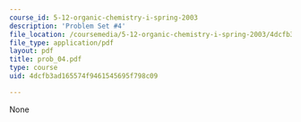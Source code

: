 ```yaml
---
course_id: 5-12-organic-chemistry-i-spring-2003
description: 'Problem Set #4'
file_location: /coursemedia/5-12-organic-chemistry-i-spring-2003/4dcfb3ad165574f9461545695f798c09_prob_04.pdf
file_type: application/pdf
layout: pdf
title: prob_04.pdf
type: course
uid: 4dcfb3ad165574f9461545695f798c09

---
```

None